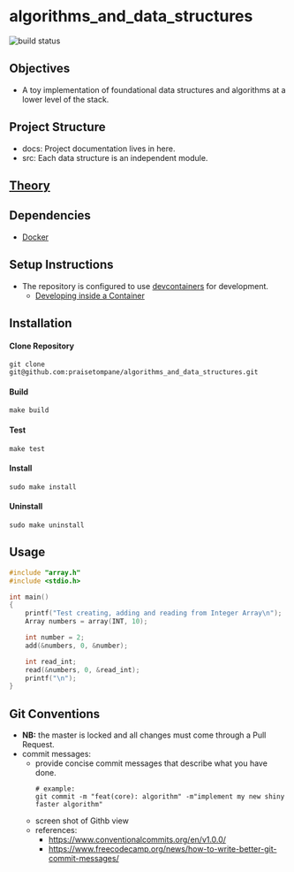 # algorithms_and_data_structures
![build status](https://github.com/praisetompane/algorithms_and_data_structures/actions/workflows/algorithms_and_data_structures.yaml/badge.svg)

## Objectives
- A toy implementation of foundational data structures and algorithms at a lower level of the stack.


## Project Structure
- docs: Project documentation lives in here.
- src: Each data structure is an independent module.

## [Theory](https://github.com/praisetompane/computation_and_information/tree/main/0_theory_of_computation/4_design_and_analysis_of_algorithms/0_data_structures_design_and_analysis)

## Dependencies
- [Docker](https://docs.docker.com/get-started/)

## Setup Instructions
- The repository is configured to use [devcontainers](https://containers.dev) for development.
    - [Developing inside a Container](https://code.visualstudio.com/docs/devcontainers/containers)


## Installation

#### Clone Repository
```shell
git clone git@github.com:praisetompane/algorithms_and_data_structures.git
```

#### Build
```shell
make build
```

#### Test
```shell
make test
```

#### Install
```
sudo make install
```

#### Uninstall
```
sudo make uninstall
```


## Usage
```C
#include "array.h"
#include <stdio.h>

int main()
{
    printf("Test creating, adding and reading from Integer Array\n");
    Array numbers = array(INT, 10);

    int number = 2;
    add(&numbers, 0, &number);

    int read_int;
    read(&numbers, 0, &read_int);
    printf("\n");
}
```

## Git Conventions
- **NB:** the master is locked and all changes must come through a Pull Request.
- commit messages:
    - provide concise commit messages that describe what you have done.
        ```shell
        # example:
        git commit -m "feat(core): algorithm" -m"implement my new shiny faster algorithm"
        ```
    - screen shot of Githb view
    - references:
        - https://www.conventionalcommits.org/en/v1.0.0/
        - https://www.freecodecamp.org/news/how-to-write-better-git-commit-messages/
